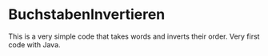 # BuchstabenInvertieren
This is a very simple code that takes words and inverts their order. Very first code with Java.
